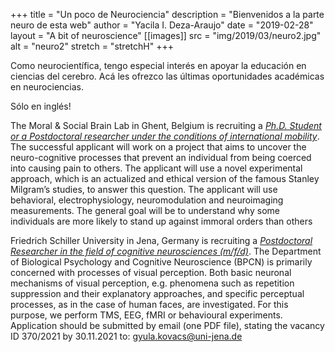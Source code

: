 +++
title = "Un poco de Neurociencia"
description = "Bienvenidos a la parte neuro de esta web"
author = "Yacila I. Deza-Araujo"
date = "2019-02-28"
layout = "A bit of neuroscience"
[[images]]
  src = "img/2019/03/neuro2.jpg"
  alt = "neuro2"
  stretch = "stretchH"
+++


Como neurocient&iacute;fica, tengo especial inter&eacute;s en apoyar la educaci&oacute;n en ciencias del cerebro. 
Ac&aacute; les ofrezco las &uacute;ltimas oportunidades acad&eacute;micas en neurociencias.

S&oacute;lo en ingl&eacute;s!

The Moral & Social Brain Lab in Ghent, Belgium is recruiting a [*Ph.D. Student or a Postdoctoral researcher under the conditions of international mobility*](https://moralsocialbrain.com/current-vacancies/). The successful applicant will work on a project that aims to uncover the neuro-cognitive processes that prevent an individual from being coerced into causing pain to others. The applicant will use a novel experimental approach, which is an actualized and ethical version of the famous Stanley Milgram’s studies, to answer this question. The applicant will use behavioral, electrophysiology, neuromodulation and neuroimaging measurements. The general goal will be to understand why some individuals are more likely to stand up against immoral orders than others


Friedrich Schiller University in Jena, Germany is recruiting a [*Postdoctoral Researcher
in the field of cognitive neurosciences (m/f/d)*](https://www4.uni-jena.de/Universität/Stellenmarkt/Wissenschaftliche+Beschäftigte/Wissenschaftliche_r+Mitarbeiter_in+%28PostDoc%29+im+Bereich+der+neurokognitiven+Wissenschaft+%28m_w_d%29.html). The Department of Biological Psychology and Cognitive Neuroscience (BPCN) is primarily concerned with processes of visual perception. Both basic neuronal mechanisms of visual perception, e.g. phenomena such as repetition suppression and their explanatory approaches, and specific perceptual processes, as in the case of human faces, are investigated. For this purpose, we perform TMS, EEG, fMRI or behavioural experiments. Application should be submitted by email (one PDF file), stating the vacancy ID 370/2021 by 30.11.2021 to: gyula.kovacs@uni-jena.de










